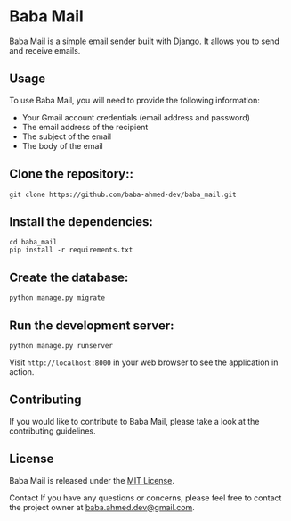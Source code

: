 # Baba Mail

Baba Mail is a simple email sender built with [Django](https://www.djangoproject.com/). It allows you to send and receive emails.

## Usage

To use Baba Mail, you will need to provide the following information:

- Your Gmail account credentials (email address and password)
- The email address of the recipient
- The subject of the email
- The body of the email



## Clone the repository::

```
git clone https://github.com/baba-ahmed-dev/baba_mail.git
```


## Install the dependencies:

```
cd baba_mail
pip install -r requirements.txt
```
## Create the database:
```
python manage.py migrate
```
## Run the development server:
```
python manage.py runserver
```
Visit `http://localhost:8000` in your web browser to see the application in action.

## Contributing
If you would like to contribute to Baba Mail, please take a look at the contributing guidelines.

## License
Baba Mail is released under the [MIT License](LICENSE).

Contact
If you have any questions or concerns, please feel free to contact the project owner at baba.ahmed.dev@gmail.com.



